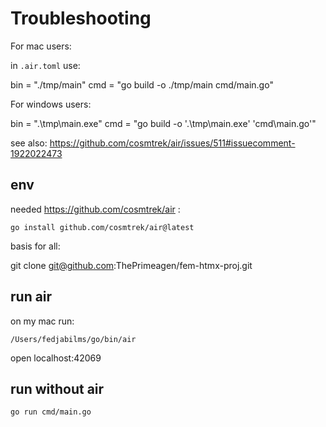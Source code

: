 # Troubleshooting

For mac users:

in `.air.toml` use:

bin = "./tmp/main"
cmd = "go build -o ./tmp/main cmd/main.go"

For windows users:

bin = ".\tmp\main.exe"
cmd = "go build -o '.\tmp\main.exe' 'cmd\main.go'"

see also: https://github.com/cosmtrek/air/issues/511#issuecomment-1922022473

## env

needed https://github.com/cosmtrek/air :

`go install github.com/cosmtrek/air@latest`

basis for all:

git clone git@github.com:ThePrimeagen/fem-htmx-proj.git

## run air

on my mac run:

`/Users/fedjabilms/go/bin/air`

open localhost:42069

## run without air

`go run cmd/main.go`